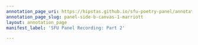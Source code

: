 ```yaml
---
annotation_page_uri: https://hipstas.github.io/sfu-poetry-panel/annotations/panel-side-b-canvas-1-marriott.json
annotation_page_slug: panel-side-b-canvas-1-marriott
layout: annotation_page
manifest_label: 'SFU Panel Recording: Part 2'

---
```

